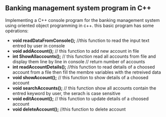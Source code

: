 ## Banking management system program in C++

Implementing a C++ console program for the banking management system using oriented object programming in c++.
this basic program has some opérations:

- **void readDataFromConsole();** //this function to read the input text entred by user in console
- **void addAccount();**	 // this function to add new account in file
- **int ShowAllaccounts();** // this function read all accounts from file and display them line by line in console // return number of accounts
- **int readAccountDetails();** //this function to read details of a choosed account from a file then fill the membre variables with the retreived data
- **void showAccount();** // this function to show details of a choosed account
- **void searchAccounts();** // this function show all accounts contain the entred keyword by user, the serach is case sensitive
- **void editAccount();** // this function to update details of a choosed account
- **void deleteAccount();** //this function to delete account
